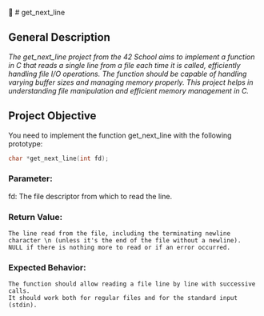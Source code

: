 :diamond_shape_with_a_dot_inside: # get_next_line

## **General Description**

*The get_next_line project from the 42 School aims to implement a function in C that reads a single line from a file each time it is called, efficiently handling file I/O operations. The function should be capable of handling varying buffer sizes and managing memory properly. This project helps in understanding file manipulation and efficient memory management in C.*

## **Project Objective**

You need to implement the function get_next_line with the following prototype: </br>
``` c
char *get_next_line(int fd);
```
### **Parameter:**

   fd: The file descriptor from which to read the line.

### **Return Value:**

    The line read from the file, including the terminating newline character \n (unless it's the end of the file without a newline).
    NULL if there is nothing more to read or if an error occurred.

### **Expected Behavior:**

    The function should allow reading a file line by line with successive calls.
    It should work both for regular files and for the standard input (stdin).
